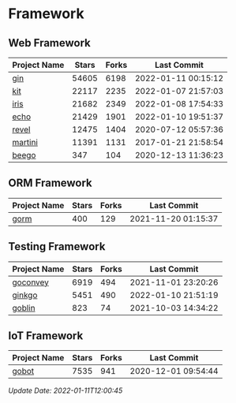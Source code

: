 # Framework

## Web Framework
| Project Name | Stars | Forks | Last Commit |
| ------------ | ----- | ----- | ----------- |
| [gin](https://github.com/gin-gonic/gin) | 54605 | 6198 | 2022-01-11 00:15:12 |
| [kit](https://github.com/go-kit/kit) | 22117 | 2235 | 2022-01-07 21:57:03 |
| [iris](https://github.com/kataras/iris) | 21682 | 2349 | 2022-01-08 17:54:33 |
| [echo](https://github.com/labstack/echo) | 21429 | 1901 | 2022-01-10 19:51:37 |
| [revel](https://github.com/revel/revel) | 12475 | 1404 | 2020-07-12 05:57:36 |
| [martini](https://github.com/go-martini/martini) | 11391 | 1131 | 2017-01-21 21:58:54 |
| [beego](https://github.com/astaxie/beego) | 347 | 104 | 2020-12-13 11:36:23 |

## ORM Framework
| Project Name | Stars | Forks | Last Commit |
| ------------ | ----- | ----- | ----------- |
| [gorm](https://github.com/jinzhu/gorm) | 400 | 129 | 2021-11-20 01:15:37 |

## Testing Framework
| Project Name | Stars | Forks | Last Commit |
| ------------ | ----- | ----- | ----------- |
| [goconvey](https://github.com/smartystreets/goconvey) | 6919 | 494 | 2021-11-01 23:20:26 |
| [ginkgo](https://github.com/onsi/ginkgo) | 5451 | 490 | 2022-01-10 21:51:19 |
| [goblin](https://github.com/franela/goblin) | 823 | 74 | 2021-10-03 14:34:22 |

## IoT Framework
| Project Name | Stars | Forks | Last Commit |
| ------------ | ----- | ----- | ----------- |
| [gobot](https://github.com/hybridgroup/gobot) | 7535 | 941 | 2020-12-01 09:54:44 |

*Update Date: 2022-01-11T12:00:45*
